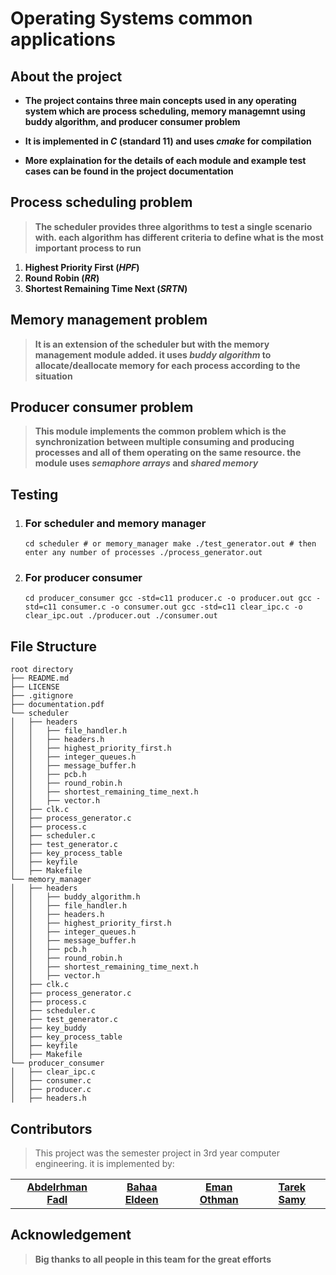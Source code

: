 # Operating Systems common applications

## About the project

-   **The project contains three main concepts used in any operating system which are process scheduling, memory managemnt using buddy algorithm, and producer consumer problem**

-   **It is implemented in _C_ (standard 11) and uses _cmake_ for compilation**

-   **More explaination for the details of each module and example test cases can be found in the project documentation**

## Process scheduling problem

> **The scheduler provides three algorithms to test a single scenario with. each algorithm has different criteria to define what is the most important process to run**

1. **Highest Priority First (_HPF_)**
2. **Round Robin (_RR_)**
3. **Shortest Remaining Time Next (_SRTN_)**

## Memory management problem

> **It is an extension of the scheduler but with the memory management module added. it uses _buddy algorithm_ to allocate/deallocate memory for each process according to the situation**

## Producer consumer problem

> **This module implements the common problem which is the synchronization between multiple consuming and producing processes and all of them operating on the same resource. the module uses _semaphore arrays_ and _shared memory_**

## Testing

1.  ### For scheduler and memory manager

        cd scheduler # or memory_manager make ./test_generator.out # then enter any number of processes ./process_generator.out

2.  ### For producer consumer

        cd producer_consumer gcc -std=c11 producer.c -o producer.out gcc -std=c11 consumer.c -o consumer.out gcc -std=c11 clear_ipc.c -o clear_ipc.out ./producer.out ./consumer.out

## File Structure

    root directory
    ├── README.md
    ├── LICENSE
    ├── .gitignore
    ├── documentation.pdf
    └── scheduler
    │   ├── headers
    │   │   ├── file_handler.h
    │   │   ├── headers.h
    │   │   ├── highest_priority_first.h
    │   │   ├── integer_queues.h
    │   │   ├── message_buffer.h
    │   │   ├── pcb.h
    │   │   ├── round_robin.h
    │   │   ├── shortest_remaining_time_next.h
    │   │   ├── vector.h
    │   ├── clk.c
    │   ├── process_generator.c
    │   ├── process.c
    │   ├── scheduler.c
    │   ├── test_generator.c
    │   ├── key_process_table
    │   ├── keyfile
    │   ├── Makefile
    └── memory_manager
    │   ├── headers
    │   │   ├── buddy_algorithm.h
    │   │   ├── file_handler.h
    │   │   ├── headers.h
    │   │   ├── highest_priority_first.h
    │   │   ├── integer_queues.h
    │   │   ├── message_buffer.h
    │   │   ├── pcb.h
    │   │   ├── round_robin.h
    │   │   ├── shortest_remaining_time_next.h
    │   │   ├── vector.h
    │   ├── clk.c
    │   ├── process_generator.c
    │   ├── process.c
    │   ├── scheduler.c
    │   ├── test_generator.c
    │   ├── key_buddy
    │   ├── key_process_table
    │   ├── keyfile
    │   ├── Makefile
    └── producer_consumer
    │   ├── clear_ipc.c
    │   ├── consumer.c
    │   ├── producer.c
    │   ├── headers.h

## Contributors

> This project was the semester project in 3rd year computer engineering. it is implemented by:

<table>
  <tr>
    <td align="center">
    <a href="https://github.com/Abdelrhmanfdl" target="_black">
    <b>Abdelrhman Fadl</b></a>
    </td>
    <td align="center">
    <a href="https://github.com/bahaaEldeen1999" target="_black">
    <b>Bahaa Eldeen</b></a>
    </td>
    <td align="center">
    <a href="https://github.com/EmanOthman21" target="_black">
    <b>Eman Othman</b></a>
    </td>
    <td align="center">
    <a href="https://github.com/tarek99samy" target="_black">
    <b>Tarek Samy</b></a>
    </td>    
  </tr>
 </table>

## Acknowledgement

> **Big thanks to all people in this team for the great efforts**
